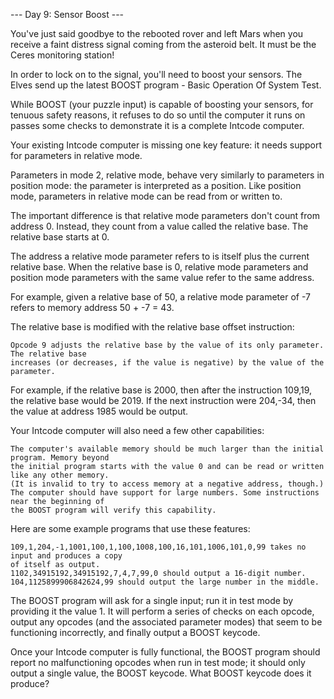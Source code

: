 --- Day 9: Sensor Boost ---

You've just said goodbye to the rebooted rover and left Mars when you receive a faint distress 
signal coming from the asteroid belt. It must be the Ceres monitoring station!

In order to lock on to the signal, you'll need to boost your sensors. The Elves send up the latest 
BOOST program - Basic Operation Of System Test.

While BOOST (your puzzle input) is capable of boosting your sensors, for tenuous safety reasons, it
refuses to do so until the computer it runs on passes some checks to demonstrate it is a complete 
Intcode computer.

Your existing Intcode computer is missing one key feature: it needs support for parameters in 
relative mode.

Parameters in mode 2, relative mode, behave very similarly to parameters in position mode: the 
parameter is interpreted as a position. Like position mode, parameters in relative mode can be 
read from or written to.

The important difference is that relative mode parameters don't count from address 0. Instead, 
they count from a value called the relative base. The relative base starts at 0.

The address a relative mode parameter refers to is itself plus the current relative base. When 
the relative base is 0, relative mode parameters and position mode parameters with the same value 
refer to the same address.

For example, given a relative base of 50, a relative mode parameter of -7 refers to 
memory address 50 + -7 = 43.

The relative base is modified with the relative base offset instruction:

    Opcode 9 adjusts the relative base by the value of its only parameter. The relative base 
    increases (or decreases, if the value is negative) by the value of the parameter.

For example, if the relative base is 2000, then after the instruction 109,19, the relative base 
would be 2019. If the next instruction were 204,-34, then the value at address 1985 would be output.

Your Intcode computer will also need a few other capabilities:

    The computer's available memory should be much larger than the initial program. Memory beyond 
    the initial program starts with the value 0 and can be read or written like any other memory. 
    (It is invalid to try to access memory at a negative address, though.)
    The computer should have support for large numbers. Some instructions near the beginning of 
    the BOOST program will verify this capability.

Here are some example programs that use these features:

    109,1,204,-1,1001,100,1,100,1008,100,16,101,1006,101,0,99 takes no input and produces a copy 
    of itself as output.
    1102,34915192,34915192,7,4,7,99,0 should output a 16-digit number.
    104,1125899906842624,99 should output the large number in the middle.

The BOOST program will ask for a single input; run it in test mode by providing it the value 1. 
It will perform a series of checks on each opcode, output any opcodes 
(and the associated parameter modes) that seem to be functioning incorrectly, and finally output 
a BOOST keycode.

Once your Intcode computer is fully functional, the BOOST program should report no malfunctioning 
opcodes when run in test mode; it should only output a single value, the BOOST keycode. 
What BOOST keycode does it produce?


